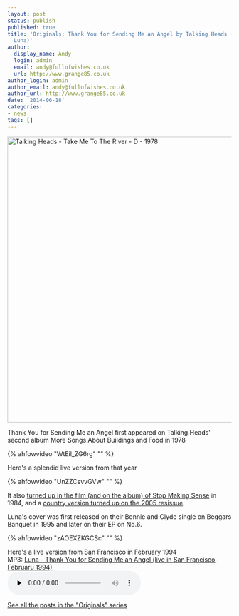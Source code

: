 ```yaml
---
layout: post
status: publish
published: true
title: 'Originals: Thank You for Sending Me an Angel by Talking Heads (covered by
  Luna)'
author:
  display_name: Andy
  login: admin
  email: andy@fullofwishes.co.uk
  url: http://www.grange85.co.uk
author_login: admin
author_email: andy@fullofwishes.co.uk
author_url: http://www.grange85.co.uk
date: '2014-06-18'
categories:
- news
tags: []
---
```

<p><a href="https://www.flickr.com/photos/khiltscher/8826997520" title="Talking Heads - Take Me To The River - D - 1978 by Klaus Hiltscher, on Flickr"><img class="aligncenter" src="https://farm9.staticflickr.com/8403/8826997520_9edc07ccfe_z.jpg" width="630" height="640" alt="Talking Heads - Take Me To The River - D - 1978"></a></p>
<p>Thank You for Sending Me an Angel first appeared on Talking Heads' second album More Songs About Buildings and Food  in 1978<br />

{% ahfowvideo "WtEil_ZG6rg" "" %}

<p>Here's a splendid live version from that year<br />

{% ahfowvideo "UnZZCsvvGVw" "" %}

<p>It also <a href="http://youtu.be/MhQU3fgCMXA">turned up in the film (and on the album) of Stop Making Sense</a> in 1984, and a <a href="http://youtu.be/rNxLTS2Y0Tc">country version turned up on the 2005 resissue</a>.</p>
<p>Luna's cover was first released on their Bonnie and Clyde single on Beggars Banquet in 1995 and later on their EP on No.6.<br />

{% ahfowvideo "zAOEXZKGCSc" "" %}

<p>Here's a live version from San Francisco in February 1994<br />
MP3: <a href="https://media.fullofwishes.co.uk/02-luna/audio/1994-02-18-luna-thank-you-for-sending-me-an-angel.mp3">Luna - Thank You for Sending Me an Angel (live in San Francisco, Februaru 1994)</a><br />
<audio src="https://media.fullofwishes.co.uk/02-luna/audio/1994-02-18-luna-thank-you-for-sending-me-an-angel.mp3" preload="none" controls /></p>
<p><a href="/category/originals/" title="List: Originals">See all the posts in the "Originals" series</a></p>
